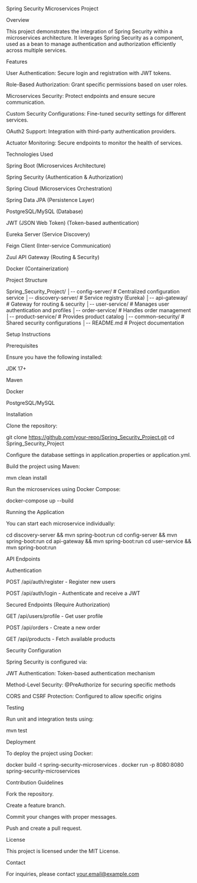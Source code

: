 Spring Security Microservices Project

Overview

This project demonstrates the integration of Spring Security within a microservices architecture. It leverages Spring Security as a component, used as a bean to manage authentication and authorization efficiently across multiple services.

Features

User Authentication: Secure login and registration with JWT tokens.

Role-Based Authorization: Grant specific permissions based on user roles.

Microservices Security: Protect endpoints and ensure secure communication.

Custom Security Configurations: Fine-tuned security settings for different services.

OAuth2 Support: Integration with third-party authentication providers.

Actuator Monitoring: Secure endpoints to monitor the health of services.

Technologies Used

Spring Boot (Microservices Architecture)

Spring Security (Authentication & Authorization)

Spring Cloud (Microservices Orchestration)

Spring Data JPA (Persistence Layer)

PostgreSQL/MySQL (Database)

JWT (JSON Web Token) (Token-based authentication)

Eureka Server (Service Discovery)

Feign Client (Inter-service Communication)

Zuul API Gateway (Routing & Security)

Docker (Containerization)

Project Structure

Spring_Security_Project/
│-- config-server/         # Centralized configuration service
│-- discovery-server/      # Service registry (Eureka)
│-- api-gateway/           # Gateway for routing & security
│-- user-service/          # Manages user authentication and profiles
│-- order-service/         # Handles order management
│-- product-service/       # Provides product catalog
│-- common-security/       # Shared security configurations
│-- README.md              # Project documentation

Setup Instructions

Prerequisites

Ensure you have the following installed:

JDK 17+

Maven

Docker

PostgreSQL/MySQL

Installation

Clone the repository:

git clone https://github.com/your-repo/Spring_Security_Project.git
cd Spring_Security_Project

Configure the database settings in application.properties or application.yml.

Build the project using Maven:

mvn clean install

Run the microservices using Docker Compose:

docker-compose up --build

Running the Application

You can start each microservice individually:

cd discovery-server && mvn spring-boot:run
cd config-server && mvn spring-boot:run
cd api-gateway && mvn spring-boot:run
cd user-service && mvn spring-boot:run

API Endpoints

Authentication

POST /api/auth/register - Register new users

POST /api/auth/login - Authenticate and receive a JWT

Secured Endpoints (Require Authorization)

GET /api/users/profile - Get user profile

POST /api/orders - Create a new order

GET /api/products - Fetch available products

Security Configuration

Spring Security is configured via:

JWT Authentication: Token-based authentication mechanism

Method-Level Security: @PreAuthorize for securing specific methods

CORS and CSRF Protection: Configured to allow specific origins

Testing

Run unit and integration tests using:

mvn test

Deployment

To deploy the project using Docker:

docker build -t spring-security-microservices .
docker run -p 8080:8080 spring-security-microservices

Contribution Guidelines

Fork the repository.

Create a feature branch.

Commit your changes with proper messages.

Push and create a pull request.

License

This project is licensed under the MIT License.

Contact

For inquiries, please contact your.email@example.com

